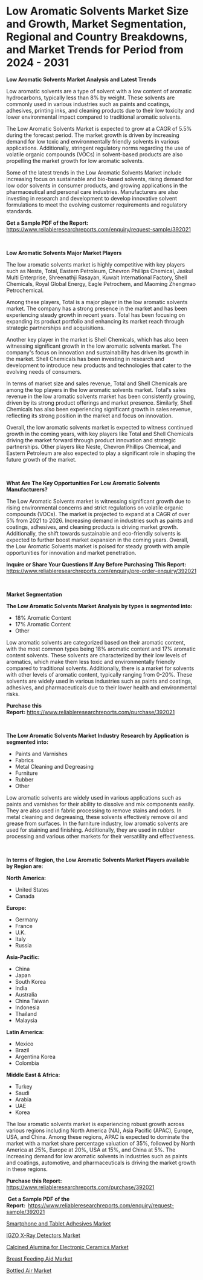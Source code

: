 <p><h1>Low Aromatic Solvents Market Size and Growth, Market Segmentation, Regional and Country Breakdowns, and Market Trends for Period from 2024 -  2031</h1></p><p><strong>Low Aromatic Solvents Market Analysis and Latest Trends</strong></p>
<p><p>Low aromatic solvents are a type of solvent with a low content of aromatic hydrocarbons, typically less than 8% by weight. These solvents are commonly used in various industries such as paints and coatings, adhesives, printing inks, and cleaning products due to their low toxicity and lower environmental impact compared to traditional aromatic solvents.</p><p>The Low Aromatic Solvents Market is expected to grow at a CAGR of 5.5% during the forecast period. The market growth is driven by increasing demand for low toxic and environmentally friendly solvents in various applications. Additionally, stringent regulatory norms regarding the use of volatile organic compounds (VOCs) in solvent-based products are also propelling the market growth for low aromatic solvents.</p><p>Some of the latest trends in the Low Aromatic Solvents Market include increasing focus on sustainable and bio-based solvents, rising demand for low odor solvents in consumer products, and growing applications in the pharmaceutical and personal care industries. Manufacturers are also investing in research and development to develop innovative solvent formulations to meet the evolving customer requirements and regulatory standards.</p></p>
<p><strong>Get a Sample PDF of the Report:&nbsp;</strong> <a href="https://www.reliableresearchreports.com/enquiry/request-sample/392021">https://www.reliableresearchreports.com/enquiry/request-sample/392021</a></p>
<p>&nbsp;</p>
<p><strong>Low Aromatic Solvents Major Market Players</strong></p>
<p><p>The low aromatic solvents market is highly competitive with key players such as Neste, Total, Eastern Petroleum, Chevron Phillips Chemical, Jaskul Multi Enterprise, Shreenathji Rasayan, Kuwait International Factory, Shell Chemicals, Royal Global Energy, Eagle Petrochem, and Maoming Zhengmao Petrochemical.</p><p>Among these players, Total is a major player in the low aromatic solvents market. The company has a strong presence in the market and has been experiencing steady growth in recent years. Total has been focusing on expanding its product portfolio and enhancing its market reach through strategic partnerships and acquisitions.</p><p>Another key player in the market is Shell Chemicals, which has also been witnessing significant growth in the low aromatic solvents market. The company's focus on innovation and sustainability has driven its growth in the market. Shell Chemicals has been investing in research and development to introduce new products and technologies that cater to the evolving needs of consumers.</p><p>In terms of market size and sales revenue, Total and Shell Chemicals are among the top players in the low aromatic solvents market. Total's sales revenue in the low aromatic solvents market has been consistently growing, driven by its strong product offerings and market presence. Similarly, Shell Chemicals has also been experiencing significant growth in sales revenue, reflecting its strong position in the market and focus on innovation.</p><p>Overall, the low aromatic solvents market is expected to witness continued growth in the coming years, with key players like Total and Shell Chemicals driving the market forward through product innovation and strategic partnerships. Other players like Neste, Chevron Phillips Chemical, and Eastern Petroleum are also expected to play a significant role in shaping the future growth of the market.</p></p>
<p>&nbsp;</p>
<p><strong>What Are The Key Opportunities For Low Aromatic Solvents Manufacturers?</strong></p>
<p><p>The Low Aromatic Solvents market is witnessing significant growth due to rising environmental concerns and strict regulations on volatile organic compounds (VOCs). The market is projected to expand at a CAGR of over 5% from 2021 to 2026. Increasing demand in industries such as paints and coatings, adhesives, and cleaning products is driving market growth. Additionally, the shift towards sustainable and eco-friendly solvents is expected to further boost market expansion in the coming years. Overall, the Low Aromatic Solvents market is poised for steady growth with ample opportunities for innovation and market penetration.</p></p>
<p><strong>Inquire or Share Your Questions If Any Before Purchasing This Report:</strong> <a href="https://www.reliableresearchreports.com/enquiry/pre-order-enquiry/392021">https://www.reliableresearchreports.com/enquiry/pre-order-enquiry/392021</a></p>
<p>&nbsp;</p>
<p><strong>Market Segmentation</strong></p>
<p><strong>The Low Aromatic Solvents Market Analysis by types is segmented into:</strong></p>
<p><ul><li>18% Aromatic Content</li><li>17% Aromatic Content</li><li>Other</li></ul></p>
<p><p>Low aromatic solvents are categorized based on their aromatic content, with the most common types being 18% aromatic content and 17% aromatic content solvents. These solvents are characterized by their low levels of aromatics, which make them less toxic and environmentally friendly compared to traditional solvents. Additionally, there is a market for solvents with other levels of aromatic content, typically ranging from 0-20%. These solvents are widely used in various industries such as paints and coatings, adhesives, and pharmaceuticals due to their lower health and environmental risks.</p></p>
<p><strong>Purchase this Report:&nbsp;</strong><a href="https://www.reliableresearchreports.com/purchase/392021">https://www.reliableresearchreports.com/purchase/392021</a></p>
<p>&nbsp;</p>
<p><strong>The Low Aromatic Solvents Market Industry Research by Application is segmented into:</strong></p>
<p><ul><li>Paints and Varnishes</li><li>Fabrics</li><li>Metal Cleaning and Degreasing</li><li>Furniture</li><li>Rubber</li><li>Other</li></ul></p>
<p><p>Low aromatic solvents are widely used in various applications such as paints and varnishes for their ability to dissolve and mix components easily. They are also used in fabric processing to remove stains and odors. In metal cleaning and degreasing, these solvents effectively remove oil and grease from surfaces. In the furniture industry, low aromatic solvents are used for staining and finishing. Additionally, they are used in rubber processing and various other markets for their versatility and effectiveness.</p></p>
<p>&nbsp;</p>
<p><strong>In terms of Region, the Low Aromatic Solvents Market Players available by Region are:</strong></p>
<p>
    <p> <strong> North America: </strong>
        <ul>
            <li>United States</li>
            <li>Canada</li>
        </ul>
        </p> 
    <p> <strong> Europe: </strong>
        <ul>
            <li>Germany</li>
            <li>France</li>
            <li>U.K.</li>
            <li>Italy</li>
            <li>Russia</li>
        </ul>
        </p> 
    <p> <strong> Asia-Pacific: </strong>
        <ul>
            <li>China</li>
            <li>Japan</li>
            <li>South Korea</li>
            <li>India</li>
            <li>Australia</li>
            <li>China Taiwan</li>
            <li>Indonesia</li>
            <li>Thailand</li>
            <li>Malaysia</li>
        </ul>
        </p> 
    <p> <strong> Latin America: </strong>
        <ul>
            <li>Mexico</li>
            <li>Brazil</li>
            <li>Argentina Korea</li>
            <li>Colombia</li>
        </ul>
        </p> 
    <p> <strong> Middle East & Africa: </strong>
        <ul>
            <li>Turkey</li>
            <li>Saudi</li>
            <li>Arabia</li>
            <li>UAE</li>
            <li>Korea</li>
        </ul>
    </p>
    </p>
<p><p>The low aromatic solvents market is experiencing robust growth across various regions including North America (NA), Asia Pacific (APAC), Europe, USA, and China. Among these regions, APAC is expected to dominate the market with a market share percentage valuation of 35%, followed by North America at 25%, Europe at 20%, USA at 15%, and China at 5%. The increasing demand for low aromatic solvents in industries such as paints and coatings, automotive, and pharmaceuticals is driving the market growth in these regions.</p></p>
<p><strong>Purchase this Report: </strong><a href="https://www.reliableresearchreports.com/purchase/392021">https://www.reliableresearchreports.com/purchase/392021</a></p>
<p>&nbsp;<strong>Get a Sample PDF of the Report:&nbsp;&nbsp;</strong><a href="https://www.reliableresearchreports.com/enquiry/request-sample/392021">https://www.reliableresearchreports.com/enquiry/request-sample/392021</a></p>
<p><strong></strong></p>
<p><p><a href="https://skillful-vermicelli-b89.notion.site/Smartphone-and-Tablet-Adhesives-Market-Growth-Market-Trends-COVID-19-Impact-and-Forecasts-for-per-cf9d7f0048864a72a1fc13f2cd50485d">Smartphone and Tablet Adhesives Market</a></p><p><a href="https://eight-handstand-8fb.notion.site/IGZO-X-Ray-Detectors-Market-Size-Share-Trends-Analysis-Report-By-Material-By-Type-By-End-user--336cae7f3ed1473e8252e4fbee195489">IGZO X-Ray Detectors Market</a></p><p><a href="https://simplistic-meeting-7ee.notion.site/Calcined-Alumina-for-Electronic-Ceramics-Market-Centers-on-Aspects-such-as-Market-Growth-Market-Sha-60b2a2b9cd8f473c9775c9e4831fcbbc">Calcined Alumina for Electronic Ceramics Market</a></p><p><a href="https://view.publitas.com/reportprime-1/breast-feeding-aid-market-offers-provide-insightful-data-for-the-time-period-from-2024-to-2031-and-also-provide-analysis-based-on-application-type-and-region/">Breast Feeding Aid Market</a></p><p><a href="https://view.publitas.com/reportprime-1/global-bottled-air-market-size-and-market-trends-insights-and-projections-from-2024-to-2031/">Bottled Air Market</a></p></p>